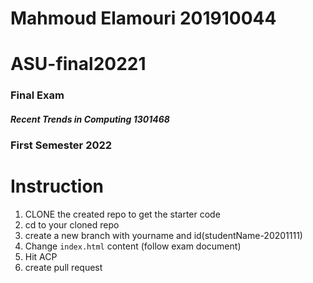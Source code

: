 # Mahmoud Elamouri 201910044
# ASU-final20221
 ### Final Exam 
##### Recent Trends in Computing	1301468
### First Semester 2022


# Instruction


1. CLONE the created repo to get the starter code
2. cd to your cloned repo
3. create a new branch with yourname and id(studentName-20201111)
4. Change ```index.html``` content (follow exam document)
5. Hit ACP
6. create pull request

